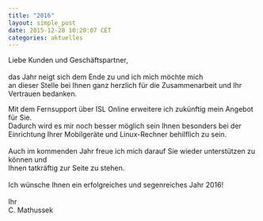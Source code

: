 ```yaml
---
title: "2016"
layout: simple_post
date: 2015-12-28 10:20:07 CET
categories: aktuelles
---
```

Liebe Kunden und Geschäftspartner,<br>
<br>
das Jahr neigt sich dem Ende zu und ich mich möchte mich<br>
an dieser Stelle bei Ihnen ganz herzlich für die Zusammenarbeit und Ihr Vertrauen bedanken.<br> 

Mit dem Fernsupport über ISL Online erweitere ich zukünftig mein Angebot für Sie.<br> Dadurch wird es mir noch besser möglich sein Ihnen besonders bei der<br> Einrichtung Ihrer Mobilgeräte und Linux-Rechner behilflich zu sein. <br>
<br>
Auch im kommenden Jahr freue ich mich darauf Sie wieder unterstützen zu können und<br> Ihnen tatkräftig zur Seite zu stehen.<br>
<br>
Ich wünsche Ihnen ein erfolgreiches und segenreiches Jahr 2016!<br>
<br>
Ihr<br>
C. Mathussek<br>
